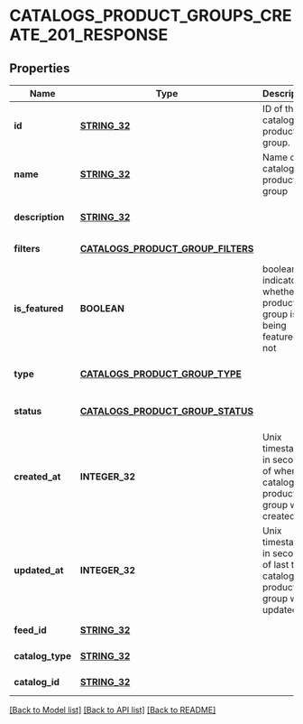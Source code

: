 # CATALOGS_PRODUCT_GROUPS_CREATE_201_RESPONSE

## Properties
Name | Type | Description | Notes
------------ | ------------- | ------------- | -------------
**id** | [**STRING_32**](STRING_32.md) | ID of the catalog product group. | [default to null]
**name** | [**STRING_32**](STRING_32.md) | Name of catalog product group | [optional] [default to null]
**description** | [**STRING_32**](STRING_32.md) |  | [optional] [default to null]
**filters** | [**CATALOGS_PRODUCT_GROUP_FILTERS**](CatalogsProductGroupFilters.md) |  | [default to null]
**is_featured** | **BOOLEAN** | boolean indicator of whether the product group is being featured or not | [optional] [default to null]
**type** | [**CATALOGS_PRODUCT_GROUP_TYPE**](CatalogsProductGroupType.md) |  | [optional] [default to null]
**status** | [**CATALOGS_PRODUCT_GROUP_STATUS**](CatalogsProductGroupStatus.md) |  | [optional] [default to null]
**created_at** | **INTEGER_32** | Unix timestamp in seconds of when catalog product group was created. | [optional] [default to null]
**updated_at** | **INTEGER_32** | Unix timestamp in seconds of last time catalog product group was updated. | [optional] [default to null]
**feed_id** | [**STRING_32**](STRING_32.md) |  | [default to null]
**catalog_type** | [**STRING_32**](STRING_32.md) |  | [default to null]
**catalog_id** | [**STRING_32**](STRING_32.md) |  | [default to null]

[[Back to Model list]](../README.md#documentation-for-models) [[Back to API list]](../README.md#documentation-for-api-endpoints) [[Back to README]](../README.md)


